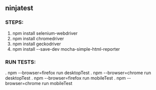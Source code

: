 ## ninjatest
### STEPS:
1. npm install selenium-webdriver
2. npm install chromedriver
3. npm install geckodriver
4. npm install --save-dev mocha-simple-html-reporter


### RUN TESTS:
. npm --browser=firefox run desktopTest
. npm --browser=chrome run desktopTest
. npm --browser=firefox run mobileTest
. npm --browser=chrome run mobileTest
